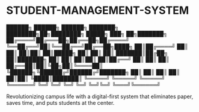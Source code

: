 # STUDENT-MANAGEMENT-SYSTEM

 ██████╗ ██████╗ ██████╗ ███████╗    ████████╗██╗████████╗ █████╗ ███╗   ██╗███████╗
██╔════╝██╔═══██╗██╔══██╗██╔════╝    ╚══██╔══╝██║╚══██╔══╝██╔══██╗████╗  ██║██╔════╝
██║     ██║   ██║██║  ██║█████╗         ██║   ██║   ██║   ███████║██╔██╗ ██║███████╗
██║     ██║   ██║██║  ██║██╔══╝         ██║   ██║   ██║   ██╔══██║██║╚██╗██║╚════██║
╚██████╗╚██████╔╝██████╔╝███████╗       ██║   ██║   ██║   ██║  ██║██║ ╚████║███████║
 ╚═════╝ ╚═════╝ ╚═════╝ ╚══════╝       ╚═╝   ╚═╝   ╚═╝   ╚═╝  ╚═╝╚═╝  ╚═══╝╚══════╝
                                                                                    


Revolutionizing campus life with a digital-first system that eliminates paper, saves time, and puts students at the center.
